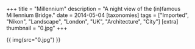 +++
title = "Millennium"
description = "A night view of the (in)famous Millennium Bridge."
date = 2014-05-04
[taxonomies]
tags = ["Imported", "Nikon", "Landscape", "London", "UK", "Architecture", "City"]
[extra]
thumbnail = "0.jpg"
+++

{{ img(src="0.jpg") }}
